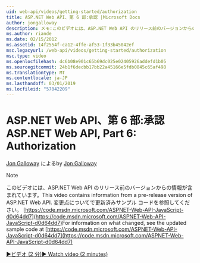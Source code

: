 ```yaml
---
uid: web-api/videos/getting-started/authorization
title: ASP.NET Web API、第 6 部:承認 |Microsoft Docs
author: jongalloway
description: メモ:このビデオには、ASP.NET Web API のリリース前のバージョンからの情報が含まれています。
ms.author: riande
ms.date: 02/15/2012
ms.assetid: 14f2554f-ca12-4ffe-af53-1f33b45042ef
msc.legacyurl: /web-api/videos/getting-started/authorization
msc.type: video
ms.openlocfilehash: dc6b08e901c65b69dc025e02405926addefd1b05
ms.sourcegitcommit: 24b1f6decbb17bb22a45166e5fdb0845c65af498
ms.translationtype: MT
ms.contentlocale: ja-JP
ms.lasthandoff: 03/01/2019
ms.locfileid: "57042209"
---
```

<a name="aspnet-web-api-part-6-authorization"></a><span data-ttu-id="b0f27-103">ASP.NET Web API、第 6 部:承認</span><span class="sxs-lookup"><span data-stu-id="b0f27-103">ASP.NET Web API, Part 6: Authorization</span></span>
====================
<span data-ttu-id="b0f27-104">[Jon Galloway](https://github.com/jongalloway) による</span><span class="sxs-lookup"><span data-stu-id="b0f27-104">by [Jon Galloway](https://github.com/jongalloway)</span></span>

> [!NOTE]
> <span data-ttu-id="b0f27-105">このビデオには、ASP.NET Web API のリリース前のバージョンからの情報が含まれています。</span><span class="sxs-lookup"><span data-stu-id="b0f27-105">This video contains information from a pre-release version of ASP.NET Web API.</span></span> <span data-ttu-id="b0f27-106">変更点についてで更新済みサンプル コードを参照してください。 [https://code.msdn.microsoft.com/ASPNET-Web-API-JavaScript-d0d64dd7](https://code.msdn.microsoft.com/ASPNET-Web-API-JavaScript-d0d64dd7)</span><span class="sxs-lookup"><span data-stu-id="b0f27-106">For information on what changed, see the updated sample code at [https://code.msdn.microsoft.com/ASPNET-Web-API-JavaScript-d0d64dd7](https://code.msdn.microsoft.com/ASPNET-Web-API-JavaScript-d0d64dd7)</span></span>

[<span data-ttu-id="b0f27-107">&#9654;ビデオ (2 分)</span><span class="sxs-lookup"><span data-stu-id="b0f27-107">&#9654; Watch video (2 minutes)</span></span>](https://channel9.msdn.com/Blogs/ASP-NET-Site-Videos/authorization)
